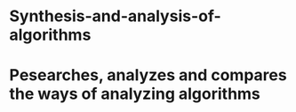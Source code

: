 # Synthesis-and-analysis-of-algorithms
# Рesearches, analyzes and compares the ways of analyzing algorithms
